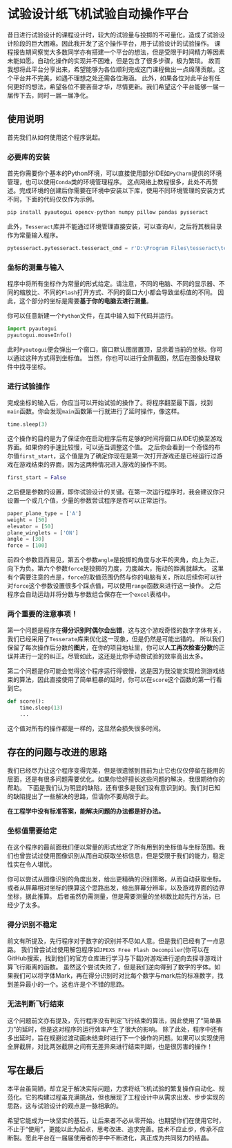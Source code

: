 # 试验设计纸飞机试验自动操作平台

昔日进行试验设计的课程设计时，较大的试验量与投掷的不可量化，造成了试验设计阶段的巨大困难。因此我开发了这个操作平台，用于试验设计的试验操作。
课程报告期间察觉大多数同学亦有搭建一个平台的想法，但是受限于时间精力等因素未能如愿。自动化操作的实现并不困难，但是包含了很多步骤，极为繁琐。
故而我想将此平台分享出来，希望能够为各位顺利完成这门课程做出一点绵薄贡献。这个平台并不完美，如遇不理想之处还需各位海涵。
此外，如果各位对此平台有任何更好的想法，希望各位不要吝啬才华，尽情更新。我们希望这个平台能够一届一届传下去，同时一届一届净化。

## 使用说明

首先我们从如何使用这个程序说起。

### 必要库的安装

首先你需要你个基本的Python环境，可以直接使用部分IDE如`PyCharm`提供的环境管理，也可以使用`Conda`类的环境管理程序。
这点网络上教程很多，此处不再赘述。完成环境的创建后你需要在环境中安装以下库，使用不同环境管理的安装方式不同，下面的代码仅仅作为示例。

```Python
pip install pyautogui opencv-python numpy pillow pandas pysseract
```

此外，`Tesseract`库并不能通过环境管理直接安装，可以查询AI，之后将其根目录作为常量输入程序。

```Python
pytesseract.pytesseract.tesseract_cmd = r'D:\Program Files\tesseract\tesseract.exe'
```

### 坐标的测量与输入

程序中将所有坐标作为常量的形式给定。请注意，不同的电脑、不同的显示器、不同的缩放比、不同的`Flash`打开方式、不同的窗口大小都会导致坐标值的不同。
因此，这个部分的坐标是需要**基于你的电脑去进行测量**。

你可以任意新建一个`Python`文件，在其中输入如下代码并运行。

```Python
import pyautogui
pyautogui.mouseInfo()
```

此时`Pyautogui`便会弹出一个窗口，窗口默认图层置顶，显示着当前的坐标。你可以通过这种方式得到坐标值。
当然，你也可以进行全屏截图，然后在图像处理软件中找寻坐标。

### 进行试验操作

完成坐标的输入后，你应当可以开始试验的操作了。将程序翻至最下面，找到`main`函数。你会发现`main`函数第一行就进行了延时操作，像这样。

```Python
time.sleep(3)
```

这个操作的目的是为了保证你在启动程序后有足够的时间将窗口从IDE切换至游戏界面。如果你的手速比较慢，可以适当调整这个值。
之后你会看到一个奇怪的布尔值`first_start`，这个值是为了确定你现在是第一次打开游戏还是已经运行过游戏在游戏结束的界面，因为这两种情况进入游戏的操作不同。

```Python
first_start = False
```
之后便是参数的设置，即你试验设计的关键。在第一次运行程序时，我会建议你只设置一个或几个值，少量的参数尝试程序是否可以正常运行。

```Python
paper_plane_type = ['A']
weight = [50]
elevator = [50]
plane_winglets = ['ON']
angle = [30]
force = [100]
```

前四个参数显而易见，第五个参数`angle`是投掷的角度与水平的夹角，向上为正，向下为负。第六个参数`force`是投掷的力度，力度越大，拖动的距离就越大。
这里有个需要注意的点是，`force`的取值范围仍然与你的电脑有关，所以后续你可以针对`force`这个参数设置很多个踩点值，可以使用`range`函数来进行这一操作。
之后程序会自动运动并将分数与参数组合保存在一个`excel`表格中。

### 两个重要的注意事项！

第一个问题是程序在**得分识别时偶尔会出错**，这与这个游戏奇怪的数字字体有关，我们已经采用了`Tesserate`库来优化这一现象，但是仍然是可能出错的。
所以我们保留了每次操作后分数的**图片**，在你的项目地址里，你可以**人工再次检查分数**的正误并进行一定的纠正。尽管如此，这还是比你手动做试验的效率高出太多。

第二个问题是你可能会觉得这个程序运行得很慢，这是因为我没能实现检测游戏结束的算法，因此直接使用了简单粗暴的延时，你可以在`score`这个函数的第一行看到它。

```Python
def score():
    time.sleep(13)
    ...
```

这个值对所有的操作都是一样的，这显然会损失很多时间。

## 存在的问题与改进的思路

我们已经尽力让这个程序变得完美，但是很遗憾到目前为止它也仅仅停留在能用的层面，还是有很多问题需要优化。如果你恰好擅长这些问题的解决，我很期待你的帮助。
下面是我们认为明显的缺陷，还有很多是我们没有意识到的。我们对已知的缺陷提出了一些解决的思路，但请你不要局限于此。

**在工程学中没有标准答案，能解决问题的办法都是好办法。**

### 坐标值需要给定

在这个程序的最前面我们便以常量的形式给定了所有用到的坐标值与坐标范围。我们也曾尝试过使用图像识别从而自动获取坐标信息，但是受限于我们的能力，稳定性实在令人堪忧。

你可以尝试从图像识别的角度出发，给出更精确的识别策略，从而自动获取坐标。或者从屏幕相对坐标的换算这个思路出发，给出屏幕分辨率，以及游戏界面的边界坐标，据此推算。
后者虽然仍需测量，但是需要测量的坐标数比起先行方法，已经少了太多。

### 得分识别不稳定

前文有所提及，先行程序对于数字的识别并不尽如人意。但是我们已经有了一点思路。
我们曾尝试过使用解包程序如`JPEXS Free Flash Decompiler`(你可以在GitHub搜索，找到他们的官方仓库进行学习与下载)对游戏进行逆向去探寻游戏计算飞行距离的函数。
虽然这个尝试失败了，但是我们逆向得到了数字的字体。如果我们可以将字体Mark，再在得分识别时对比每个数字与mark后的标准数字，找到差异最小的一个。这也许是个不错的思路。

### 无法判断飞行结束

这个问题前文亦有提及，先行程序没有判定飞行结束的算法，因此使用了“简单暴力”的延时，但是这对程序的运行效率产生了很大的影响。
除了此处，程序中还有多出延时，旨在规避过渡动画未结束时进行下一个操作的问题。如果可以实现使用全屏截屏，对比两张截屏之间有无差异来进行结束判断，也是很厉害的操作！

## 写在最后

本平台虽简陋，却立足于解决实际问题，力求将纸飞机试验的繁复操作自动化、规范化。它的构建过程虽充满挑战，但也展现了工程设计中从需求出发、步步实现的思路，这与试验设计的观点是一脉相承的。

希望它能成为一块坚实的基石，让后来者不必从零开始。也期望你们在使用它时，不止于“使用”，更能以此为起点，思考改进、追求完善。技术不应止步，传承不应断裂。愿此平台在一届届使用者的手中不断进化，真正成为共同努力的结晶。
